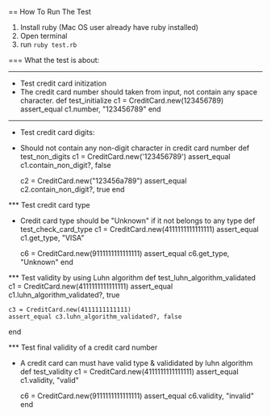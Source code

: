 == How To Run The Test

1. Install ruby (Mac OS user already have ruby installed)
2. Open terminal
3. run `ruby test.rb`

=== What the test is about:

  ***
  * Test credit card initization
  * The credit card number should taken from input, not contain any space character.
  def test_initialize
    c1 = CreditCard.new(123456789)
    assert_equal c1.number, "123456789"
  end

  ***
  * Test credit card digits:
  * Should not contain any non-digit character in credit card number
  def test_non_digits
    c1 = CreditCard.new('123456789')
    assert_equal c1.contain_non_digit?, false

    c2 = CreditCard.new("123456a789")
    assert_equal c2.contain_non_digit?, true
  end

  *** Test credit card type
  * Credit card type should be "Unknown" if it not belongs to any type
  def test_check_card_type
    c1 = CreditCard.new(4111111111111111)
    assert_equal c1.get_type, "VISA"

    c6 = CreditCard.new(9111111111111111)
    assert_equal c6.get_type, "Unknown"
  end

  *** Test validity by using Luhn algorithm
  def test_luhn_algorithm_validated
    c1 = CreditCard.new(4111111111111111)
    assert_equal c1.luhn_algorithm_validated?, true

    c3 = CreditCard.new(4111111111111)
    assert_equal c3.luhn_algorithm_validated?, false
  end

  *** Test final validity of a credit card number
  * A credit card can must have valid type & valididated by luhn algorithm
  def test_validity
    c1 = CreditCard.new(4111111111111111)
    assert_equal c1.validity, "valid"

    c6 = CreditCard.new(9111111111111111)
    assert_equal c6.validity, "invalid"
  end